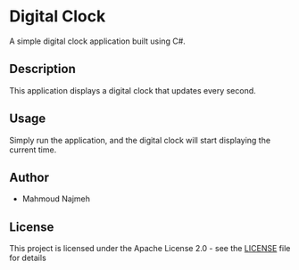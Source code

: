 # Digital Clock

A simple digital clock application built using C#.

## Description

This application displays a digital clock that updates every second.

## Usage

Simply run the application, and the digital clock will start displaying the current time.

## Author

- Mahmoud Najmeh

## License

This project is licensed under the Apache License 2.0 - see the [LICENSE](LICENSE) file for details

